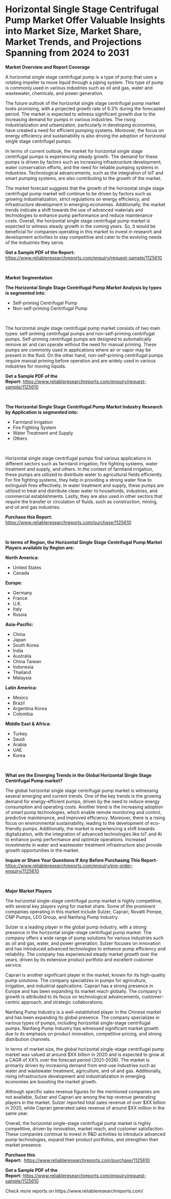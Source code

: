 <p><h1>Horizontal Single Stage Centrifugal Pump Market Offer Valuable Insights into Market Size, Market Share, Market Trends, and Projections Spanning from 2024 to 2031</h1></p><p><strong>Market Overview and Report Coverage</strong></p>
<p><p>A horizontal single stage centrifugal pump is a type of pump that uses a rotating impeller to move liquid through a piping system. This type of pump is commonly used in various industries such as oil and gas, water and wastewater, chemicals, and power generation.</p><p>The future outlook of the horizontal single stage centrifugal pump market looks promising, with a projected growth rate of 6.3% during the forecasted period. The market is expected to witness significant growth due to the increasing demand for pumps in various industries. The rising industrialization and urbanization, particularly in developing economies, have created a need for efficient pumping systems. Moreover, the focus on energy efficiency and sustainability is also driving the adoption of horizontal single stage centrifugal pumps.</p><p>In terms of current outlook, the market for horizontal single stage centrifugal pumps is experiencing steady growth. The demand for these pumps is driven by factors such as increasing infrastructure development, water conservation efforts, and the need for reliable pumping systems in industries. Technological advancements, such as the integration of IoT and smart pumping systems, are also contributing to the growth of the market.</p><p>The market forecast suggests that the growth of the horizontal single stage centrifugal pump market will continue to be driven by factors such as growing industrialization, strict regulations on energy efficiency, and infrastructure development in emerging economies. Additionally, the market trends indicate a shift towards the use of advanced materials and technologies to enhance pump performance and reduce maintenance costs. Overall, the horizontal single stage centrifugal pump market is expected to witness steady growth in the coming years.  So, it would be beneficial for companies operating in this market to invest in research and development activities to stay competitive and cater to the evolving needs of the industries they serve.</p></p>
<p><strong>Get a Sample PDF of the Report:</strong> <a href="https://www.reliableresearchreports.com/enquiry/request-sample/1125610">https://www.reliableresearchreports.com/enquiry/request-sample/1125610</a></p>
<p>&nbsp;</p>
<p><strong>Market Segmentation</strong></p>
<p><strong>The Horizontal Single Stage Centrifugal Pump Market Analysis by types is segmented into:</strong></p>
<p><ul><li>Self-priming Centrifugal Pump</li><li>Non-self-priming Centrifugal Pump</li></ul></p>
<p>&nbsp;</p>
<p><p>The horizontal single stage centrifugal pump market consists of two main types: self-priming centrifugal pumps and non-self-priming centrifugal pumps. Self-priming centrifugal pumps are designed to automatically remove air and can operate without the need for manual priming. These pumps are commonly used in applications where air or vapor may be present in the fluid. On the other hand, non-self-priming centrifugal pumps require manual priming before operation and are widely used in various industries for moving liquids.</p></p>
<p><strong>Get a Sample PDF of the Report:</strong>&nbsp;<a href="https://www.reliableresearchreports.com/enquiry/request-sample/1125610">https://www.reliableresearchreports.com/enquiry/request-sample/1125610</a></p>
<p>&nbsp;</p>
<p><strong>The Horizontal Single Stage Centrifugal Pump Market Industry Research by Application is segmented into:</strong></p>
<p><ul><li>Farmland Irrigation</li><li>Fire Fighting System</li><li>Water Treatment and Supply</li><li>Others</li></ul></p>
<p>&nbsp;</p>
<p><p>Horizontal single stage centrifugal pumps find various applications in different sectors such as farmland irrigation, fire fighting systems, water treatment and supply, and others. In the context of farmland irrigation, these pumps are utilized to distribute water to agricultural fields efficiently. For fire fighting systems, they help in providing a strong water flow to extinguish fires effectively. In water treatment and supply, these pumps are utilized to treat and distribute clean water to households, industries, and commercial establishments. Lastly, they are also used in other sectors that require the transfer or circulation of fluids, such as construction, mining, and oil and gas industries.</p></p>
<p><strong>Purchase this Report:</strong>&nbsp; <a href="https://www.reliableresearchreports.com/purchase/1125610">https://www.reliableresearchreports.com/purchase/1125610</a></p>
<p>&nbsp;</p>
<p><strong>In terms of Region, the Horizontal Single Stage Centrifugal Pump Market Players available by Region are:</strong></p>
<p>
    <p> <strong> North America: </strong>
        <ul>
            <li>United States</li>
            <li>Canada</li>
        </ul>
        </p> 
    <p> <strong> Europe: </strong>
        <ul>
            <li>Germany</li>
            <li>France</li>
            <li>U.K.</li>
            <li>Italy</li>
            <li>Russia</li>
        </ul>
        </p> 
    <p> <strong> Asia-Pacific: </strong>
        <ul>
            <li>China</li>
            <li>Japan</li>
            <li>South Korea</li>
            <li>India</li>
            <li>Australia</li>
            <li>China Taiwan</li>
            <li>Indonesia</li>
            <li>Thailand</li>
            <li>Malaysia</li>
        </ul>
        </p> 
    <p> <strong> Latin America: </strong>
        <ul>
            <li>Mexico</li>
            <li>Brazil</li>
            <li>Argentina Korea</li>
            <li>Colombia</li>
        </ul>
        </p> 
    <p> <strong> Middle East & Africa: </strong>
        <ul>
            <li>Turkey</li>
            <li>Saudi</li>
            <li>Arabia</li>
            <li>UAE</li>
            <li>Korea</li>
        </ul>
    </p>
    </p>
<p>&nbsp;</p>
<p><strong>What are the Emerging Trends in the Global Horizontal Single Stage Centrifugal Pump market?</strong></p>
<p><p>The global horizontal single stage centrifugal pump market is witnessing several emerging and current trends. One of the key trends is the growing demand for energy-efficient pumps, driven by the need to reduce energy consumption and operating costs. Another trend is the increasing adoption of smart pump technologies, which enable remote monitoring and control, predictive maintenance, and improved efficiency. Moreover, there is a rising focus on environmental sustainability, leading to the development of eco-friendly pumps. Additionally, the market is experiencing a shift towards digitalization, with the integration of advanced technologies like IoT and AI to enhance pump performance and optimize operations. Increased investments in water and wastewater treatment infrastructure also provide growth opportunities in the market.</p></p>
<p><strong>Inquire or Share Your Questions If Any Before Purchasing This Report</strong>- <a href="https://www.reliableresearchreports.com/enquiry/pre-order-enquiry/1125610">https://www.reliableresearchreports.com/enquiry/pre-order-enquiry/1125610</a></p>
<p>&nbsp;</p>
<p><strong>Major Market Players</strong></p>
<p><p>The horizontal single-stage centrifugal pump market is highly competitive, with several key players vying for market share. Some of the prominent companies operating in this market include Sulzer, Caprari, Rovatti Pompe, CNP Pumps, LEO Group, and Nanfang Pump Industry.</p><p>Sulzer is a leading player in the global pump industry, with a strong presence in the horizontal single-stage centrifugal pump market. The company offers a wide range of pump solutions for various industries such as oil and gas, water, and power generation. Sulzer focuses on innovation and has introduced advanced technologies to enhance pump efficiency and reliability. The company has experienced steady market growth over the years, driven by its extensive product portfolio and excellent customer service.</p><p>Caprari is another significant player in the market, known for its high-quality pump solutions. The company specializes in pumps for agriculture, irrigation, and industrial applications. Caprari has a strong presence in Europe and has been expanding its market reach globally. The company's growth is attributed to its focus on technological advancements, customer-centric approach, and strategic collaborations.</p><p>Nanfang Pump Industry is a well-established player in the Chinese market and has been expanding its global presence. The company specializes in various types of pumps, including horizontal single-stage centrifugal pumps. Nanfang Pump Industry has witnessed significant market growth due to its emphasis on product innovation, competitive pricing, and strong distribution channels.</p><p>In terms of market size, the global horizontal single-stage centrifugal pump market was valued at around $XX billion in 2020 and is expected to grow at a CAGR of XX% over the forecast period (2021-2026). The market is primarily driven by increasing demand from end-use industries such as water and wastewater treatment, agriculture, and oil and gas. Additionally, rising infrastructure development and industrialization in emerging economies are boosting the market growth.</p><p>Although specific sales revenue figures for the mentioned companies are not available, Sulzer and Caprari are among the top revenue generating players in the market. Sulzer reported total sales revenue of over $XX billion in 2020, while Caprari generated sales revenue of around $XX million in the same year.</p><p>Overall, the horizontal single-stage centrifugal pump market is highly competitive, driven by innovation, market reach, and customer satisfaction. These companies continue to invest in R&D activities to introduce advanced pump technologies, expand their product portfolios, and strengthen their market presence.</p></p>
<p><strong>Purchase this Report:</strong>&nbsp;&nbsp;<a href="https://www.reliableresearchreports.com/purchase/1125610">https://www.reliableresearchreports.com/purchase/1125610</a></p>
<p></p>
<p><strong>Get a Sample PDF of the Report:</strong>&nbsp;<a href="https://www.reliableresearchreports.com/enquiry/request-sample/1125610">https://www.reliableresearchreports.com/enquiry/request-sample/1125610</a></p>
<p>Check more reports on https://www.reliableresearchreports.com/</p>